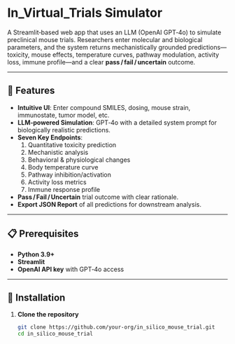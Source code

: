# In_Virtual_Trials Simulator

A Streamlit‑based web app that uses an LLM (OpenAI GPT‑4o) to simulate preclinical mouse trials. Researchers enter molecular and biological parameters, and the system returns mechanistically grounded predictions—toxicity, mouse effects, temperature curves, pathway modulation, activity loss, immune profile—and a clear **pass / fail / uncertain** outcome.

---

## 🚀 Features

- **Intuitive UI**: Enter compound SMILES, dosing, mouse strain, immunostate, tumor model, etc.  
- **LLM‑powered Simulation**: GPT‑4o with a detailed system prompt for biologically realistic predictions.  
- **Seven Key Endpoints**:  
  1. Quantitative toxicity prediction  
  2. Mechanistic analysis  
  3. Behavioral & physiological changes  
  4. Body temperature curve  
  5. Pathway inhibition/activation  
  6. Activity loss metrics  
  7. Immune response profile  
- **Pass / Fail / Uncertain** trial outcome with clear rationale.  
- **Export JSON Report** of all predictions for downstream analysis.  

---

## 📋 Prerequisites

- **Python 3.9+**  
- **Streamlit**  
- **OpenAI API key** with GPT‑4o access  

---

## 🔧 Installation

1. **Clone the repository**  
   ```bash
   git clone https://github.com/your-org/in_silico_mouse_trial.git
   cd in_silico_mouse_trial
